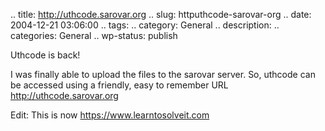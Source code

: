 .. title: http://uthcode.sarovar.org
.. slug: httputhcode-sarovar-org
.. date: 2004-12-21 03:06:00
.. tags: 
.. category: General
.. description: 
.. categories: General
.. wp-status: publish

Uthcode is back!

I was finally able to upload the files to the sarovar server.
So, uthcode can be accessed using a friendly, easy to remember URL http://uthcode.sarovar.org

Edit: This is now https://www.learntosolveit.com


